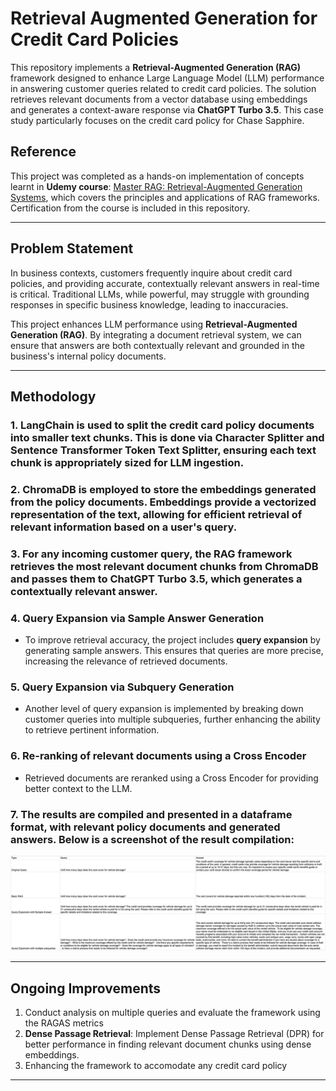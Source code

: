 # Retrieval Augmented Generation for Credit Card Policies

This repository implements a **Retrieval-Augmented Generation (RAG)** framework designed to enhance Large Language Model (LLM) performance in answering customer queries related to credit card policies. The solution retrieves relevant documents from a vector database using embeddings and generates a context-aware response via **ChatGPT Turbo 3.5**. This case study particularly focuses on the credit card policy for Chase Sapphire.

## Reference
This project was completed as a hands-on implementation of concepts learnt in **Udemy course**: [Master RAG: Retrieval-Augmented Generation Systems](https://www.udemy.com/course/retrieval-augmented-gen/), which covers the principles and applications of RAG frameworks. Certification from the course is included in this repository.

---

## Problem Statement
In business contexts, customers frequently inquire about credit card policies, and providing accurate, contextually relevant answers in real-time is critical. Traditional LLMs, while powerful, may struggle with grounding responses in specific business knowledge, leading to inaccuracies.

This project enhances LLM performance using **Retrieval-Augmented Generation (RAG)**. By integrating a document retrieval system, we can ensure that answers are both contextually relevant and grounded in the business's internal policy documents.

---

## Methodology

### 1. **LangChain** is used to split the credit card policy documents into smaller text chunks. This is done via **Character Splitter** and **Sentence Transformer Token Text Splitter**, ensuring each text chunk is appropriately sized for LLM ingestion.

### 2. **ChromaDB** is employed to store the embeddings generated from the policy documents. Embeddings provide a vectorized representation of the text, allowing for efficient retrieval of relevant information based on a user's query.

### 3. For any incoming customer query, the **RAG framework** retrieves the most relevant document chunks from ChromaDB and passes them to **ChatGPT Turbo 3.5**, which generates a contextually relevant answer.

### 4. **Query Expansion via Sample Answer Generation**
- To improve retrieval accuracy, the project includes **query expansion** by generating sample answers. This ensures that queries are more precise, increasing the relevance of retrieved documents.

### 5. **Query Expansion via Subquery Generation**
- Another level of query expansion is implemented by breaking down customer queries into multiple subqueries, further enhancing the ability to retrieve pertinent information.


### 6. **Re-ranking of relevant documents using a Cross Encoder**
- Retrieved documents are reranked using a Cross Encoder for providing better context to the LLM.

### 7. The results are compiled and presented in a **dataframe** format, with relevant policy documents and generated answers. Below is a screenshot of the result compilation:

![Results Compilation](results_compilation.png)

---

## Ongoing Improvements

1. Conduct analysis on multiple queries and evaluate the framework using the RAGAS metrics
2. **Dense Passage Retrieval**: Implement Dense Passage Retrieval (DPR) for better performance in finding relevant document chunks using dense embeddings.
4. Enhancing the framework to accomodate any credit card policy

---
